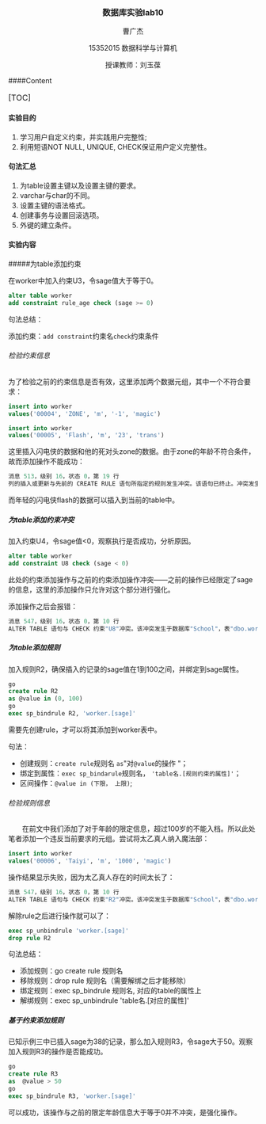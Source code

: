 <center>

### 数据库实验lab10

</center>

<center> 曹广杰 

15352015 数据科学与计算机

授课教师：刘玉葆</center>

####Content

<font size=3>

[TOC]

</font>

#### 实验目的

1. 学习用户自定义约束，并实践用户完整性;
2. 利用短语NOT NULL, UNIQUE, CHECK保证用户定义完整性。

#### 句法汇总

1. 为table设置主键以及设置主键的要求。
2. varchar与char的不同。
3. 设置主键的语法格式。
4. 创建事务与设置回滚选项。
5. 外键的建立条件。

#### 实验内容

#####为table添加约束

在worker中加入约束U3，令sage值大于等于0。

```sql
alter table worker
add constraint rule_age check (sage >= 0)
```

句法总结：

​	添加约束：`add constraint`约束名`check`约束条件

###### 检验约束信息

为了检验之前的约束信息是否有效，这里添加两个数据元组，其中一个不符合要求：

```sql
insert into worker
values('00004', 'ZONE', 'm', '-1', 'magic')

insert into worker
values('00005', 'Flash', 'm', '23', 'trans')
```

这里插入闪电侠的数据和他的死对头zone的数据。由于zone的年龄不符合条件，故而添加操作不能成功：

```R
消息 513，级别 16，状态 0，第 19 行
列的插入或更新与先前的 CREATE RULE 语句所指定的规则发生冲突。该语句已终止。冲突发生于数据库 'School'，表 'dbo.worker'，列 'sage'。
```

而年轻的闪电侠flash的数据可以插入到当前的table中。

##### 为table添加约束冲突

加入约束U4，令sage值<0，观察执行是否成功，分析原因。

```sql
alter table worker
add constraint U8 check (sage < 0)
```

此处的约束添加操作与之前的约束添加操作冲突——之前的操作已经限定了sage的信息，这里的添加操作只允许对这个部分进行强化。

添加操作之后会报错：

```R
消息 547，级别 16，状态 0，第 10 行
ALTER TABLE 语句与 CHECK 约束"U8"冲突。该冲突发生于数据库"School"，表"dbo.worker", column 'sage'。
```

##### 为table添加规则

加入规则R2，确保插入的记录的sage值在1到100之间，并绑定到sage属性。

```sql
go
create rule R2
as @value in (0, 100)
go
exec sp_bindrule R2, 'worker.[sage]'
```

需要先创建rule，才可以将其添加到worker表中。

句法：

- 创建规则：`create rule`规则名 `as`"对`@value`的操作 "；
- 绑定到属性：`exec sp_bindarule`规则名， `'table名.[规则约束的属性]'`；
- 区间操作：`@value in (下限， 上限)`;

###### 检验规则信息

&emsp;&emsp;在前文中我们添加了对于年龄的限定信息，超过100岁的不能入档。所以此处笔者添加一个违反当前要求的元组。尝试将太乙真人纳入魔法部：

```sql
insert into worker
values('00006', 'Taiyi', 'm', '1000', 'magic')
```

操作结果显示失败，因为太乙真人存在的时间太长了：

```R
消息 547，级别 16，状态 0，第 10 行
ALTER TABLE 语句与 CHECK 约束"R2"冲突。该冲突发生于数据库"School"，表"dbo.worker", column 'sage'。
```

解除rule之后进行操作就可以了：

```sql
exec sp_unbindrule 'worker.[sage]'
drop rule R2
```

句法总结：

- 添加规则：go create rule 规则名  
- 移除规则：drop rule 规则名（需要解绑之后才能移除）
- 绑定规则：exec sp_bindrule 规则名, 对应的table的属性上
- 解绑规则：exec sp_unbindrule 'table名.[对应的属性]'

##### 基于约束添加规则

已知示例三中已插入sage为38的记录，那么加入规则R3，令sage大于50。观察加入规则R3的操作是否能成功。

```sql
go
create rule R3
as  @value > 50
go
exec sp_bindrule R3, 'worker.[sage]'
```

可以成功，该操作与之前的限定年龄信息大于等于0并不冲突，是强化操作。